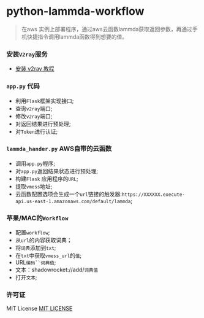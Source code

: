 # python-lammda-workflow
> 在aws 实例上部署程序，通过aws云函数lammda获取返回参数，再通过手机快捷指令调用lammda函数得到想要的值。

### 安装`V2ray`服务
+ [安装 v2ray 教程](https://github.com/233boy/v2ray)

### `app.py` 代码

+ 利用`Flask`框架实现接口;
+ 查询`v2ray`端口;
+ 修改`v2ray`端口;
+ 对返回结果进行预处理;
+ 对`Token`进行认证;


### `lammda_hander.py` AWS自带的云函数

+ 调用`app.py`程序;
+ 对`app.py`返回结果状态进行预处理;
+ 构建`Flask` 应用程序的`URL`;
+ 提取`vmess`地址;
+ 云函数配置选项会生成一个`url`链接的触发器:`https://XXXXXX.execute-api.us-east-1.amazonaws.com/default/lammda`;

### 苹果/MAC的`Workflow`
+ 配置`workflow`;
+ 从`url`的内容获取词典；
+ 将`词典`添加到`txt`;
+ 在`txt`中获取`vmess_url`的`值`;
+ URL`编码``词典值`;
+ 文本：shadowrocket://add/`词典值`
+ 打开`文本`;

### 许可证

MIT License [MIT LICENSE](https://github.com/cloudcg/python-lammda-workflow/blob/master/LICENSE)
